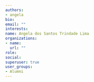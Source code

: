 ```yaml
---
authors:
- angela
bio: 
email: ""
interests:
name: Angela dos Santos Trindade Lima
organizations:
- name: 
  url: ""
role: 
social:
superuser: true
user_groups:
- Alumni
---
```



